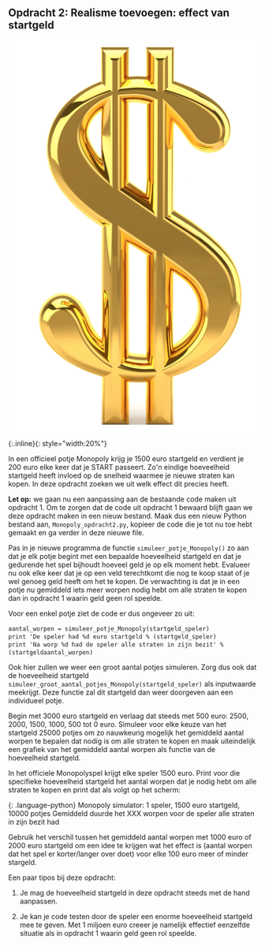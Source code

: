 ## Opdracht 2: Realisme toevoegen: effect van startgeld

![](GoldenDollar.png){:.inline}{: style="width:20%"}

In een officieel potje Monopoly krijg je 1500 euro startgeld en verdient je 200 euro 
elke keer dat je START passeert. Zo'n eindige hoeveelheid startgeld heeft invloed op de snelheid waarmee je nieuwe straten kan kopen. In deze opdracht zoeken we uit welk effect dit precies heeft. 

**Let op:** we gaan nu een aanpassing aan de bestaande code maken uit opdracht 1. Om te zorgen dat de code uit opdracht 1 bewaard blijft gaan we deze opdracht maken in een nieuw bestand. Maak dus een nieuw Python bestand aan, `Monopoly_opdracht2.py`, kopieer de code die je tot nu toe hebt gemaakt en ga verder in deze nieuwe file.

Pas in je nieuwe programma de functie `simuleer_potje_Monopoly()` zo aan dat je elk potje 
begint met een bepaalde hoeveelheid startgeld en dat je gedurende het spel bijhoudt hoeveel geld je op elk moment hebt. Evalueer nu ook elke keer dat je op een veld terechtkomt die nog te koop staat of je wel genoeg geld heeft om het te kopen. De verwachting is dat je in een potje nu gemiddeld iets meer worpen nodig hebt om alle straten te kopen dan in opdracht 1 waarin geld geen rol speelde.

Voor een enkel potje ziet de code er dus ongeveer zo uit:

    aantal_worpen = simuleer_potje_Monopoly(startgeld_speler)
    print 'De speler had %d euro startgeld % (startgeld_speler) 
    print 'Na worp %d had de speler alle straten in zijn bezit' % (startgeldaantal_worpen)

Ook hier zullen we weer een groot aantal potjes simuleren. Zorg dus ook dat de 
hoeveelheid startgeld `simuleer_groot_aantal_potjes_Monopoly(startgeld_speler)` 
als inputwaarde meekrijgt. Deze functie zal dit startgeld dan weer doorgeven aan 
een individueel potje.

Begin met 3000 euro startgeld en verlaag dat steeds met 500 euro: 2500, 2000, 1500, 1000, 500 tot 0 euro. Simuleer voor elke keuze van het startgeld 25000 potjes om zo nauwkeurig mogelijk het gemiddeld aantal worpen te bepalen dat nodig is om alle straten te kopen en maak uiteindelijk 
een grafiek van het gemiddeld aantal worpen als functie van de hoeveelheid startgeld. 

In het officiele Monopolyspel krijgt elke speler 1500 euro. Print voor die specifieke 
hoeveelheid startgeld het aantal worpen dat je nodig hebt om alle straten te kopen en 
print dat als volgt op het scherm:

{: .language-python}
	Monopoly simulator: 1 speler, 1500 euro startgeld, 10000 potjes
    Gemiddeld duurde het XXX worpen voor de speler alle straten in zijn bezit had
    
Gebruik het verschil tussen het gemiddeld aantal worpen met 1000 euro of 2000 euro startgeld 
om een idee te krijgen wat het effect is (aantal worpen dat het spel er korter/langer over 
doet) voor elke 100 euro meer of minder stargeld.

Een paar tipos bij deze opdracht:

   1. Je mag de hoeveelheid startgeld in deze opdracht steeds met de hand aanpassen.

   2. Je kan je code testen door de speler een enorme hoeveelheid startgeld mee te geven. Met 1
      miljoen euro creeer je namelijk effectief eenzelfde situatie als in opdracht 1 waarin 
	  geld geen rol speelde.


<br>
	